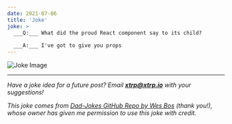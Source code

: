 ```yaml
---
date: 2021-07-06
title: 'Joke'
joke: >
  ___Q:___ What did the proud React component say to its child?
  
  ___A:___ I've got to give you props
---
```


![Joke Image](https://private.xtrp.io/projects/DailyDeveloperJokes/public_image_server/images/5e1258ef9deee.png)

---
*Have a joke idea for a future post? Email **[xtrp@xtrp.io](mailto:xtrp@xtrp.io)** with your suggestions!*

*This joke comes from [Dad-Jokes GitHub Repo by Wes Bos](https://github.com/wesbos/dad-jokes) (thank you!), whose owner has given me permission to use this joke with credit.*

<!-- 
Joke text:
**Q:** What did the proud React component say to its child?

**A:** I've got to give you props
 -->


